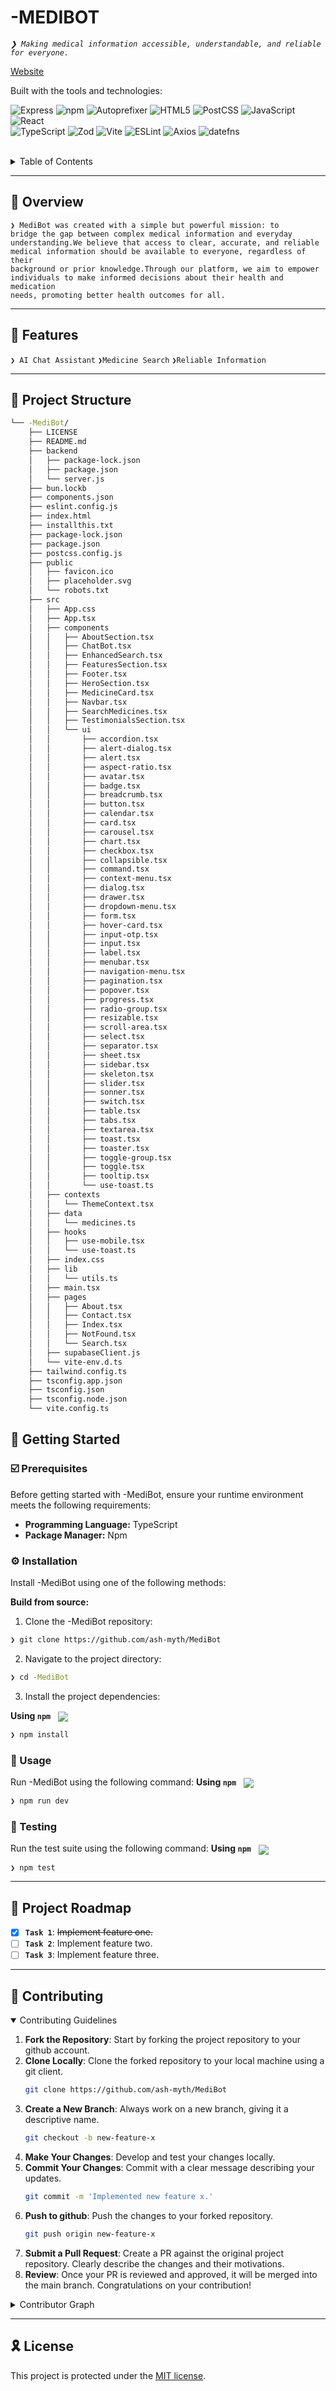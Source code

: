 <div align="left" style="position: relative;">

<h1>-MEDIBOT</h1>
<p align="left">
	<em><code>❯ Making medical information accessible, understandable, and reliable for everyone.</code></em>
</p>
	
[Website](https://medi-botai.vercel.app/)

<p align="left">Built with the tools and technologies:</p>
<p align="left">
	<img src="https://img.shields.io/badge/Express-000000.svg?style=flat-square&logo=Express&logoColor=white" alt="Express">
	<img src="https://img.shields.io/badge/npm-CB3837.svg?style=flat-square&logo=npm&logoColor=white" alt="npm">
	<img src="https://img.shields.io/badge/Autoprefixer-DD3735.svg?style=flat-square&logo=Autoprefixer&logoColor=white" alt="Autoprefixer">
	<img src="https://img.shields.io/badge/HTML5-E34F26.svg?style=flat-square&logo=HTML5&logoColor=white" alt="HTML5">
	<img src="https://img.shields.io/badge/PostCSS-DD3A0A.svg?style=flat-square&logo=PostCSS&logoColor=white" alt="PostCSS">
	<img src="https://img.shields.io/badge/JavaScript-F7DF1E.svg?style=flat-square&logo=JavaScript&logoColor=black" alt="JavaScript">
	<img src="https://img.shields.io/badge/React-61DAFB.svg?style=flat-square&logo=React&logoColor=black" alt="React">
	<br>
	<img src="https://img.shields.io/badge/TypeScript-3178C6.svg?style=flat-square&logo=TypeScript&logoColor=white" alt="TypeScript">
	<img src="https://img.shields.io/badge/Zod-3E67B1.svg?style=flat-square&logo=Zod&logoColor=white" alt="Zod">
	<img src="https://img.shields.io/badge/Vite-646CFF.svg?style=flat-square&logo=Vite&logoColor=white" alt="Vite">
	<img src="https://img.shields.io/badge/ESLint-4B32C3.svg?style=flat-square&logo=ESLint&logoColor=white" alt="ESLint">
	<img src="https://img.shields.io/badge/Axios-5A29E4.svg?style=flat-square&logo=Axios&logoColor=white" alt="Axios">
	<img src="https://img.shields.io/badge/datefns-770C56.svg?style=flat-square&logo=date-fns&logoColor=white" alt="datefns">
</p>
</div>
<br clear="right">

<details><summary>Table of Contents</summary>

- [📍 Overview](#-overview)
- [👾 Features](#-features)
- [📁 Project Structure](#-project-structure)
  - [📂 Project Index](#-project-index)
- [🚀 Getting Started](#-getting-started)
  - [☑️ Prerequisites](#-prerequisites)
  - [⚙️ Installation](#-installation)
  - [🤖 Usage](#🤖-usage)
  - [🧪 Testing](#🧪-testing)
- [📌 Project Roadmap](#-project-roadmap)
- [🔰 Contributing](#-contributing)
- [🎗 License](#-license)
- [🙌 Acknowledgments](#-acknowledgments)

</details>
<hr>

## 📍 Overview

<code>❯ MediBot was created with a simple but powerful mission: to bridge the gap between complex medical information and everyday understanding.We believe that access to clear, accurate, and reliable medical information should be available to everyone, regardless of their background or prior knowledge.Through our platform, we aim to empower individuals to make informed decisions about their health and medication needs, promoting better health outcomes for all.</code>

---

## 👾 Features

<code>❯ AI Chat Assistant</code>
<code>❯Medicine Search</code>
<code>❯Reliable Information</code>

---

## 📁 Project Structure

```sh
└── -MediBot/
    ├── LICENSE
    ├── README.md
    ├── backend
    │   ├── package-lock.json
    │   ├── package.json
    │   └── server.js
    ├── bun.lockb
    ├── components.json
    ├── eslint.config.js
    ├── index.html
    ├── installthis.txt
    ├── package-lock.json
    ├── package.json
    ├── postcss.config.js
    ├── public
    │   ├── favicon.ico
    │   ├── placeholder.svg
    │   └── robots.txt
    ├── src
    │   ├── App.css
    │   ├── App.tsx
    │   ├── components
    │   │   ├── AboutSection.tsx
    │   │   ├── ChatBot.tsx
    │   │   ├── EnhancedSearch.tsx
    │   │   ├── FeaturesSection.tsx
    │   │   ├── Footer.tsx
    │   │   ├── HeroSection.tsx
    │   │   ├── MedicineCard.tsx
    │   │   ├── Navbar.tsx
    │   │   ├── SearchMedicines.tsx
    │   │   ├── TestimonialsSection.tsx
    │   │   └── ui
    │   │       ├── accordion.tsx
    │   │       ├── alert-dialog.tsx
    │   │       ├── alert.tsx
    │   │       ├── aspect-ratio.tsx
    │   │       ├── avatar.tsx
    │   │       ├── badge.tsx
    │   │       ├── breadcrumb.tsx
    │   │       ├── button.tsx
    │   │       ├── calendar.tsx
    │   │       ├── card.tsx
    │   │       ├── carousel.tsx
    │   │       ├── chart.tsx
    │   │       ├── checkbox.tsx
    │   │       ├── collapsible.tsx
    │   │       ├── command.tsx
    │   │       ├── context-menu.tsx
    │   │       ├── dialog.tsx
    │   │       ├── drawer.tsx
    │   │       ├── dropdown-menu.tsx
    │   │       ├── form.tsx
    │   │       ├── hover-card.tsx
    │   │       ├── input-otp.tsx
    │   │       ├── input.tsx
    │   │       ├── label.tsx
    │   │       ├── menubar.tsx
    │   │       ├── navigation-menu.tsx
    │   │       ├── pagination.tsx
    │   │       ├── popover.tsx
    │   │       ├── progress.tsx
    │   │       ├── radio-group.tsx
    │   │       ├── resizable.tsx
    │   │       ├── scroll-area.tsx
    │   │       ├── select.tsx
    │   │       ├── separator.tsx
    │   │       ├── sheet.tsx
    │   │       ├── sidebar.tsx
    │   │       ├── skeleton.tsx
    │   │       ├── slider.tsx
    │   │       ├── sonner.tsx
    │   │       ├── switch.tsx
    │   │       ├── table.tsx
    │   │       ├── tabs.tsx
    │   │       ├── textarea.tsx
    │   │       ├── toast.tsx
    │   │       ├── toaster.tsx
    │   │       ├── toggle-group.tsx
    │   │       ├── toggle.tsx
    │   │       ├── tooltip.tsx
    │   │       └── use-toast.ts
    │   ├── contexts
    │   │   └── ThemeContext.tsx
    │   ├── data
    │   │   └── medicines.ts
    │   ├── hooks
    │   │   ├── use-mobile.tsx
    │   │   └── use-toast.ts
    │   ├── index.css
    │   ├── lib
    │   │   └── utils.ts
    │   ├── main.tsx
    │   ├── pages
    │   │   ├── About.tsx
    │   │   ├── Contact.tsx
    │   │   ├── Index.tsx
    │   │   ├── NotFound.tsx
    │   │   └── Search.tsx
    │   ├── supabaseClient.js
    │   └── vite-env.d.ts
    ├── tailwind.config.ts
    ├── tsconfig.app.json
    ├── tsconfig.json
    ├── tsconfig.node.json
    └── vite.config.ts
```
## 🚀 Getting Started

### ☑️ Prerequisites

Before getting started with -MediBot, ensure your runtime environment meets the following requirements:

- **Programming Language:** TypeScript
- **Package Manager:** Npm


### ⚙️ Installation

Install -MediBot using one of the following methods:

**Build from source:**

1. Clone the -MediBot repository:
```sh
❯ git clone https://github.com/ash-myth/MediBot
```

2. Navigate to the project directory:
```sh
❯ cd -MediBot
```

3. Install the project dependencies:


**Using `npm`** &nbsp; [<img align="center" src="https://img.shields.io/badge/npm-CB3837.svg?style={badge_style}&logo=npm&logoColor=white" />](https://www.npmjs.com/)

```sh
❯ npm install
```




### 🤖 Usage
Run -MediBot using the following command:
**Using `npm`** &nbsp; [<img align="center" src="https://img.shields.io/badge/npm-CB3837.svg?style={badge_style}&logo=npm&logoColor=white" />](https://www.npmjs.com/)

```sh
❯ npm run dev
```


### 🧪 Testing
Run the test suite using the following command:
**Using `npm`** &nbsp; [<img align="center" src="https://img.shields.io/badge/npm-CB3837.svg?style={badge_style}&logo=npm&logoColor=white" />](https://www.npmjs.com/)

```sh
❯ npm test
```


---
## 📌 Project Roadmap

- [X] **`Task 1`**: <strike>Implement feature one.</strike>
- [ ] **`Task 2`**: Implement feature two.
- [ ] **`Task 3`**: Implement feature three.

---

## 🔰 Contributing

<details open>
<summary>Contributing Guidelines</summary>

1. **Fork the Repository**: Start by forking the project repository to your github account.
2. **Clone Locally**: Clone the forked repository to your local machine using a git client.
   ```sh
   git clone https://github.com/ash-myth/MediBot
   ```
3. **Create a New Branch**: Always work on a new branch, giving it a descriptive name.
   ```sh
   git checkout -b new-feature-x
   ```
4. **Make Your Changes**: Develop and test your changes locally.
5. **Commit Your Changes**: Commit with a clear message describing your updates.
   ```sh
   git commit -m 'Implemented new feature x.'
   ```
6. **Push to github**: Push the changes to your forked repository.
   ```sh
   git push origin new-feature-x
   ```
7. **Submit a Pull Request**: Create a PR against the original project repository. Clearly describe the changes and their motivations.
8. **Review**: Once your PR is reviewed and approved, it will be merged into the main branch. Congratulations on your contribution!
</details>

<details closed>
<summary>Contributor Graph</summary>
<br>
<p align="left">
   <a href="https://github.com/ash-myth">
      <img src="https://github.com/ash-myth/MediBot">
   </a>
</p>
</details>

---

## 🎗 License

This project is protected under the [MIT license](https://github.com/ash-myth/MediBot?tab=MIT-1-ov-file).
